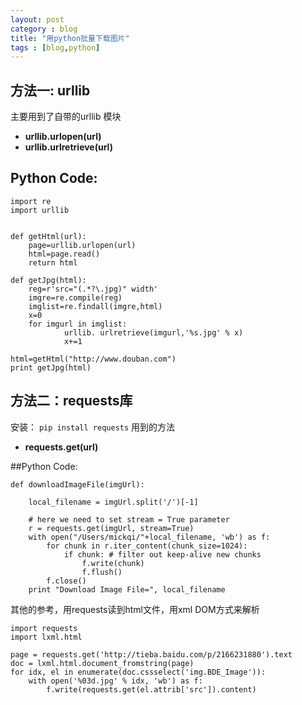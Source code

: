 ```yaml
---
layout: post
category : blog
title: "用python批量下载图片"
tags : [blog,python]
---
```



## 方法一: urllib

主要用到了自带的urllib 模块

+ **urllib.urlopen(url)**
+ **urllib.urlretrieve(url)**


## Python Code: 

    import re
    import urllib


    def getHtml(url):
        page=urllib.urlopen(url)
        html=page.read()
        return html
        
    def getJpg(html):
        reg=r'src="(.*?\.jpg)" width'
        imgre=re.compile(reg)
        imglist=re.findall(imgre,html)
        x=0
        for imgurl in imglist:
                urllib. urlretrieve(imgurl,'%s.jpg' % x)
                x+=1
                
    html=getHtml("http://www.douban.com")
    print getJpg(html)

## 方法二：requests库

安装： `pip install requests`
用到的方法

+ **requests.get(url)**


##Python Code:

    def downloadImageFile(imgUrl):
        
        local_filename = imgUrl.split('/')[-1]  
        
        # here we need to set stream = True parameter
        r = requests.get(imgUrl, stream=True)   
        with open("/Users/mickqi/"+local_filename, 'wb') as f:  
            for chunk in r.iter_content(chunk_size=1024):  
                if chunk: # filter out keep-alive new chunks  
                    f.write(chunk)  
                    f.flush()  
            f.close()  
        print "Download Image File=", local_filename 

其他的参考，用requests读到html文件，用xml DOM方式来解析

    import requests  
    import lxml.html  
   
    page = requests.get('http://tieba.baidu.com/p/2166231880').text  
    doc = lxml.html.document_fromstring(page)  
    for idx, el in enumerate(doc.cssselect('img.BDE_Image')):  
        with open('%03d.jpg' % idx, 'wb') as f:  
            f.write(requests.get(el.attrib['src']).content)  
            
            